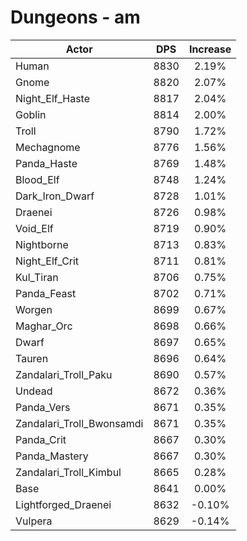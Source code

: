 # Dungeons - am
| Actor | DPS | Increase |
|---|:---:|:---:|
|Human|8830|2.19%|
|Gnome|8820|2.07%|
|Night_Elf_Haste|8817|2.04%|
|Goblin|8814|2.00%|
|Troll|8790|1.72%|
|Mechagnome|8776|1.56%|
|Panda_Haste|8769|1.48%|
|Blood_Elf|8748|1.24%|
|Dark_Iron_Dwarf|8728|1.01%|
|Draenei|8726|0.98%|
|Void_Elf|8719|0.90%|
|Nightborne|8713|0.83%|
|Night_Elf_Crit|8711|0.81%|
|Kul_Tiran|8706|0.75%|
|Panda_Feast|8702|0.71%|
|Worgen|8699|0.67%|
|Maghar_Orc|8698|0.66%|
|Dwarf|8697|0.65%|
|Tauren|8696|0.64%|
|Zandalari_Troll_Paku|8690|0.57%|
|Undead|8672|0.36%|
|Panda_Vers|8671|0.35%|
|Zandalari_Troll_Bwonsamdi|8671|0.35%|
|Panda_Crit|8667|0.30%|
|Panda_Mastery|8667|0.30%|
|Zandalari_Troll_Kimbul|8665|0.28%|
|Base|8641|0.00%|
|Lightforged_Draenei|8632|-0.10%|
|Vulpera|8629|-0.14%|
